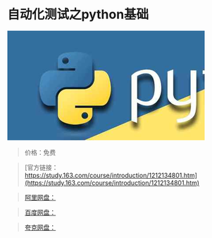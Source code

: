 # 自动化测试之python基础

![img](../../../assets/study163/free/378c7b05e9a045cbbb3a102697bf7d24.jpg)

> 价格：免费

> [官方链接：https://study.163.com/course/introduction/1212134801.htm](https://study.163.com/course/introduction/1212134801.htm)

> [阿里网盘：]()

> [百度网盘：]()

> [夸克网盘：]()
